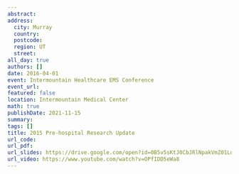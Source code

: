 ```yaml
---
abstract: 
address:
  city: Murray
  country:
  postcode: 
  region: UT
  street: 
all_day: true
authors: []
date: 2016-04-01
event: Intermountain Healthcare EMS Conference
event_url: 
featured: false
location: Intermountain Medical Center
math: true
publishDate: 2021-11-15
summary: 
tags: []
title: 2015 Pre-hospital Research Update
url_code: 
url_pdf: 
url_slides: https://drive.google.com/open?id=0B5v5sKtJ0CbJRlNpakVmZ01Ld2c
url_video: https://www.youtube.com/watch?v=OPfIDD5eWa8
---
```

